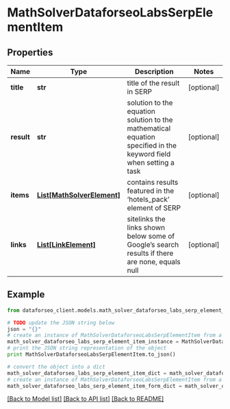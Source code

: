 # MathSolverDataforseoLabsSerpElementItem


## Properties

Name | Type | Description | Notes
------------ | ------------- | ------------- | -------------
**title** | **str** | title of the result in SERP | [optional] 
**result** | **str** | solution to the equation solution to the mathematical equation specified in the keyword field when setting a task | [optional] 
**items** | [**List[MathSolverElement]**](MathSolverElement.md) | contains results featured in the ‘hotels_pack’ element of SERP | [optional] 
**links** | [**List[LinkElement]**](LinkElement.md) | sitelinks the links shown below some of Google’s search results if there are none, equals null | [optional] 

## Example

```python
from dataforseo_client.models.math_solver_dataforseo_labs_serp_element_item import MathSolverDataforseoLabsSerpElementItem

# TODO update the JSON string below
json = "{}"
# create an instance of MathSolverDataforseoLabsSerpElementItem from a JSON string
math_solver_dataforseo_labs_serp_element_item_instance = MathSolverDataforseoLabsSerpElementItem.from_json(json)
# print the JSON string representation of the object
print MathSolverDataforseoLabsSerpElementItem.to_json()

# convert the object into a dict
math_solver_dataforseo_labs_serp_element_item_dict = math_solver_dataforseo_labs_serp_element_item_instance.to_dict()
# create an instance of MathSolverDataforseoLabsSerpElementItem from a dict
math_solver_dataforseo_labs_serp_element_item_form_dict = math_solver_dataforseo_labs_serp_element_item.from_dict(math_solver_dataforseo_labs_serp_element_item_dict)
```
[[Back to Model list]](../README.md#documentation-for-models) [[Back to API list]](../README.md#documentation-for-api-endpoints) [[Back to README]](../README.md)


